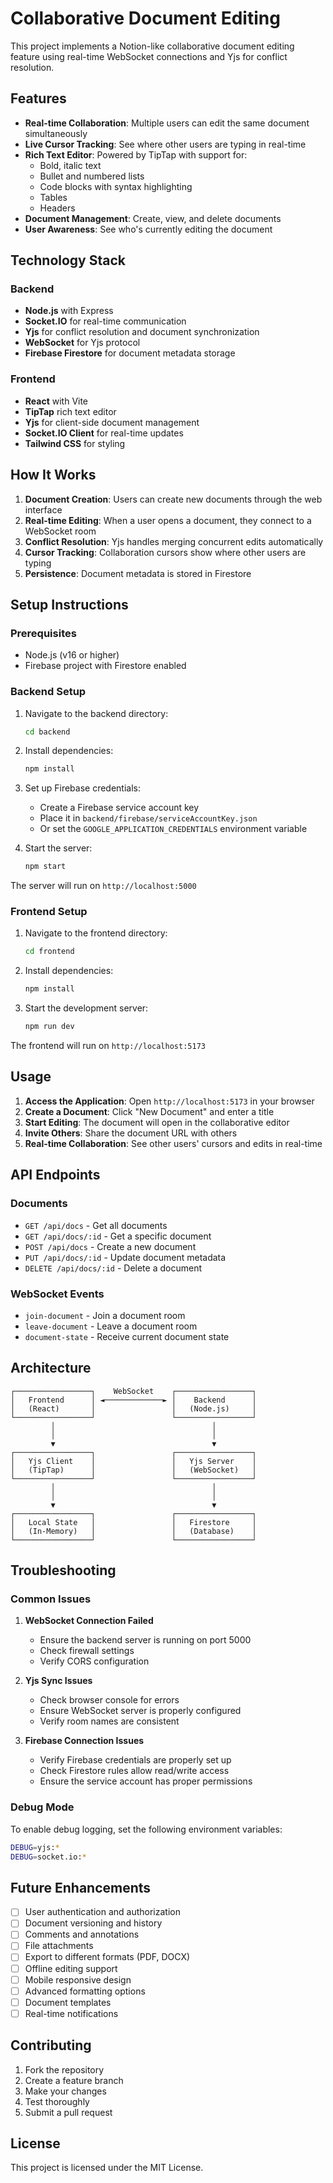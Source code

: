 # Collaborative Document Editing

This project implements a Notion-like collaborative document editing feature using real-time WebSocket connections and Yjs for conflict resolution.

## Features

- **Real-time Collaboration**: Multiple users can edit the same document simultaneously
- **Live Cursor Tracking**: See where other users are typing in real-time
- **Rich Text Editor**: Powered by TipTap with support for:
  - Bold, italic text
  - Bullet and numbered lists
  - Code blocks with syntax highlighting
  - Tables
  - Headers
- **Document Management**: Create, view, and delete documents
- **User Awareness**: See who's currently editing the document

## Technology Stack

### Backend
- **Node.js** with Express
- **Socket.IO** for real-time communication
- **Yjs** for conflict resolution and document synchronization
- **WebSocket** for Yjs protocol
- **Firebase Firestore** for document metadata storage

### Frontend
- **React** with Vite
- **TipTap** rich text editor
- **Yjs** for client-side document management
- **Socket.IO Client** for real-time updates
- **Tailwind CSS** for styling

## How It Works

1. **Document Creation**: Users can create new documents through the web interface
2. **Real-time Editing**: When a user opens a document, they connect to a WebSocket room
3. **Conflict Resolution**: Yjs handles merging concurrent edits automatically
4. **Cursor Tracking**: Collaboration cursors show where other users are typing
5. **Persistence**: Document metadata is stored in Firestore

## Setup Instructions

### Prerequisites
- Node.js (v16 or higher)
- Firebase project with Firestore enabled

### Backend Setup
1. Navigate to the backend directory:
   ```bash
   cd backend
   ```

2. Install dependencies:
   ```bash
   npm install
   ```

3. Set up Firebase credentials:
   - Create a Firebase service account key
   - Place it in `backend/firebase/serviceAccountKey.json`
   - Or set the `GOOGLE_APPLICATION_CREDENTIALS` environment variable

4. Start the server:
   ```bash
   npm start
   ```

The server will run on `http://localhost:5000`

### Frontend Setup
1. Navigate to the frontend directory:
   ```bash
   cd frontend
   ```

2. Install dependencies:
   ```bash
   npm install
   ```

3. Start the development server:
   ```bash
   npm run dev
   ```

The frontend will run on `http://localhost:5173`

## Usage

1. **Access the Application**: Open `http://localhost:5173` in your browser
2. **Create a Document**: Click "New Document" and enter a title
3. **Start Editing**: The document will open in the collaborative editor
4. **Invite Others**: Share the document URL with others
5. **Real-time Collaboration**: See other users' cursors and edits in real-time

## API Endpoints

### Documents
- `GET /api/docs` - Get all documents
- `GET /api/docs/:id` - Get a specific document
- `POST /api/docs` - Create a new document
- `PUT /api/docs/:id` - Update document metadata
- `DELETE /api/docs/:id` - Delete a document

### WebSocket Events
- `join-document` - Join a document room
- `leave-document` - Leave a document room
- `document-state` - Receive current document state

## Architecture

```
┌─────────────────┐    WebSocket    ┌─────────────────┐
│   Frontend      │ ◄─────────────► │    Backend      │
│   (React)       │                 │   (Node.js)     │
└─────────────────┘                 └─────────────────┘
         │                                   │
         │                                   │
         ▼                                   ▼
┌─────────────────┐                 ┌─────────────────┐
│   Yjs Client    │                 │   Yjs Server    │
│   (TipTap)      │                 │   (WebSocket)   │
└─────────────────┘                 └─────────────────┘
         │                                   │
         │                                   │
         ▼                                   ▼
┌─────────────────┐                 ┌─────────────────┐
│   Local State   │                 │   Firestore     │
│   (In-Memory)   │                 │   (Database)    │
└─────────────────┘                 └─────────────────┘
```

## Troubleshooting

### Common Issues

1. **WebSocket Connection Failed**
   - Ensure the backend server is running on port 5000
   - Check firewall settings
   - Verify CORS configuration

2. **Yjs Sync Issues**
   - Check browser console for errors
   - Ensure WebSocket server is properly configured
   - Verify room names are consistent

3. **Firebase Connection Issues**
   - Verify Firebase credentials are properly set up
   - Check Firestore rules allow read/write access
   - Ensure the service account has proper permissions

### Debug Mode

To enable debug logging, set the following environment variables:
```bash
DEBUG=yjs:*
DEBUG=socket.io:*
```

## Future Enhancements

- [ ] User authentication and authorization
- [ ] Document versioning and history
- [ ] Comments and annotations
- [ ] File attachments
- [ ] Export to different formats (PDF, DOCX)
- [ ] Offline editing support
- [ ] Mobile responsive design
- [ ] Advanced formatting options
- [ ] Document templates
- [ ] Real-time notifications

## Contributing

1. Fork the repository
2. Create a feature branch
3. Make your changes
4. Test thoroughly
5. Submit a pull request

## License

This project is licensed under the MIT License. 